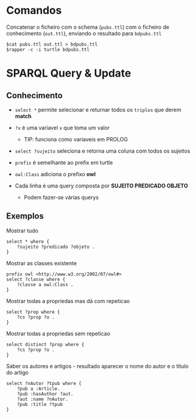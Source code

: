 # Comandos

Concatenar o ficheiro com o schema (`pubs.ttl`) com o ficheiro de conhecimento (`out.ttl`), enviando o resultado para `bdpubs.ttl`

    $cat pubs.ttl out.ttl > bdpubs.ttl
    $rapper -c -i turtle bdpubs.ttl


# SPARQL Query & Update

## Conhecimento

* `select *` permite selecionar e returnar todos os `triplos` que derem **match**
* `?x` é uma variavel `x` que toma um valor
    * TIP: funciona como variaveis em PROLOG
* `select ?sujeito` seleciona e retorna uma coluna com todos os sujeitos
* `prefix` é semelhante ao prefix em turtle
* `owl:Class` adiciona o prefixo **owl**

* Cada linha é uma query composta por **SUJEITO PREDICADO OBJETO**
    * Podem fazer-se várias querys

## Exemplos

Mostrar tudo

    select * where {
        ?sujeito ?predicado ?objeto .
    }

Mostrar as classes existente

    prefix owl <http://www.w3.org/2002/07/owl#>
    select ?classe where {
        ?classe a owl:Class .
    }

Mostrar todas a propriedas mas dá com repeticao

    select ?prop where {
        ?cs ?prop ?o .
    }

Mostrar todas a propriedas sem repeticao

    select distinct ?prop where {
        ?cs ?prop ?o .
    }

Saber os autores e artigos - resultado aparecer o nome do autor e o titulo do artigo

    select ?nAutor ?tpub where {
        ?pub a :Article.
        ?pub :hasAuthor ?aut.
        ?aut :name ?nAutor.
        ?pub :title ?tpub
    }